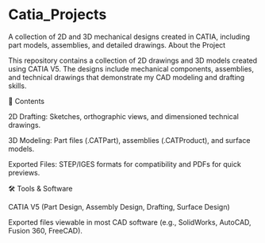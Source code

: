 # Catia_Projects
A collection of 2D and 3D mechanical designs created in CATIA, including part models, assemblies, and detailed drawings.
About the Project

This repository contains a collection of 2D drawings and 3D models created using CATIA V5.
The designs include mechanical components, assemblies, and technical drawings that demonstrate my CAD modeling and drafting skills.

📂 Contents

2D Drafting: Sketches, orthographic views, and dimensioned technical drawings.

3D Modeling: Part files (.CATPart), assemblies (.CATProduct), and surface models.

Exported Files: STEP/IGES formats for compatibility and PDFs for quick previews.

🛠️ Tools & Software

CATIA V5 (Part Design, Assembly Design, Drafting, Surface Design)

Exported files viewable in most CAD software (e.g., SolidWorks, AutoCAD, Fusion 360, FreeCAD).

